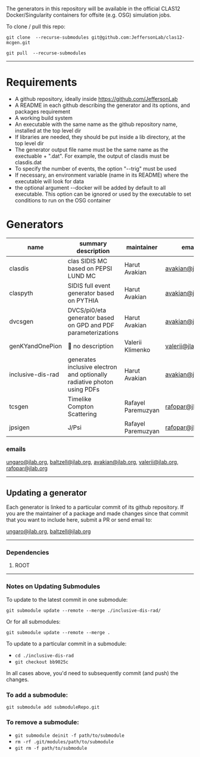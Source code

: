 The generators in this repository will be available in the official CLAS12 Docker/Singularity containers for offsite (e.g. OSG) simulation jobs.

To clone / pull this repo:

`git clone  --recurse-submodules git@github.com:JeffersonLab/clas12-mcgen.git`

`git pull  --recurse-submodules`

---

# Requirements

- A github repository, ideally inside https://github.com/JeffersonLab
- A README in each github describing the generator and its options, and packages requirement
- A working build system 
- An executable with the same name as the github repository name, installed at the top level dir
- If libraries are needed, they should be put inside a lib directory, at the top level dir
- The generator output file name must be the same name as the exectuable + ".dat". For example, the output of clasdis must be clasdis.dat
- To specify the number of events, the option "--trig" must be used
- If necessary, an environment variable (name in its README) where the executable will look for data
- the optional argument --docker will be added by default to all executable. This option can be ignored or used by the executable to set conditions to run on the OSG container


# Generators 

name                 | summary description      | maintainer        | email             | requirements met
-------------------- | ------------------------ | ----------------- | ----------------- | ---------------------
clasdis              |  clas SIDIS MC based on PEPSI LUND MC                                    | Harut Avakian     |  avakian@jlab.org | :red_circle: 
claspyth             | SIDIS full event generator based on PYTHIA                               | Harut Avakian     |  avakian@jlab.org |  :red_circle: 
dvcsgen              | DVCS/pi0/eta generator based on GPD and PDF parameterizations            | Harut Avakian     |  avakian@jlab.org | :red_circle: 
genKYandOnePion      |  :red_circle: no description                                             | Valerii Klimenko  |  valerii@jlab.org | :red_circle: 
inclusive-dis-rad    | generates inclusive electron and optionally radiative photon using PDFs  | Harut Avakian     |  avakian@jlab.org | :red_circle: 
tcsgen               | Timelike Compton Scattering                                              | Rafayel Paremuzyan | rafopar@jlab.org | :red_circle: 
jpsigen              | J/Psi                                                                    | Rafayel Paremuzyan | rafopar@jlab.org | :red_circle: 


### emails

ungaro@jlab.org, baltzell@jlab.org, avakian@jlab.org, valerii@jlab.org, rafopar@jlab.org

---

## Updating a generator

Each generator is linked to a particular commit of its github repository.
If you are the maintainer of a package and made changes since that commit that you want to include here, submit a PR or send email to:

ungaro@jlab.org, baltzell@jlab.org

---

### Dependencies

1. ROOT

---

### Notes on Updating Submodules

To update to the latest commit in one submodule:

`git submodule update --remote --merge ./inclusive-dis-rad/`

Or for all submodules:

`git submodule update --remote --merge .`

To update to a particular commit in a submodule:

* `cd ./inclusive-dis-rad`
* `git checkout bb9025c`

In all cases above, you'd need to subsequently commit (and push) the changes.



### To add a submodule:

`git submodule add submoduleRepo.git` 

### To remove a submodule:


* `git submodule deinit -f path/to/submodule`
* `rm -rf .git/modules/path/to/submodule`
* `git rm -f path/to/submodule`


